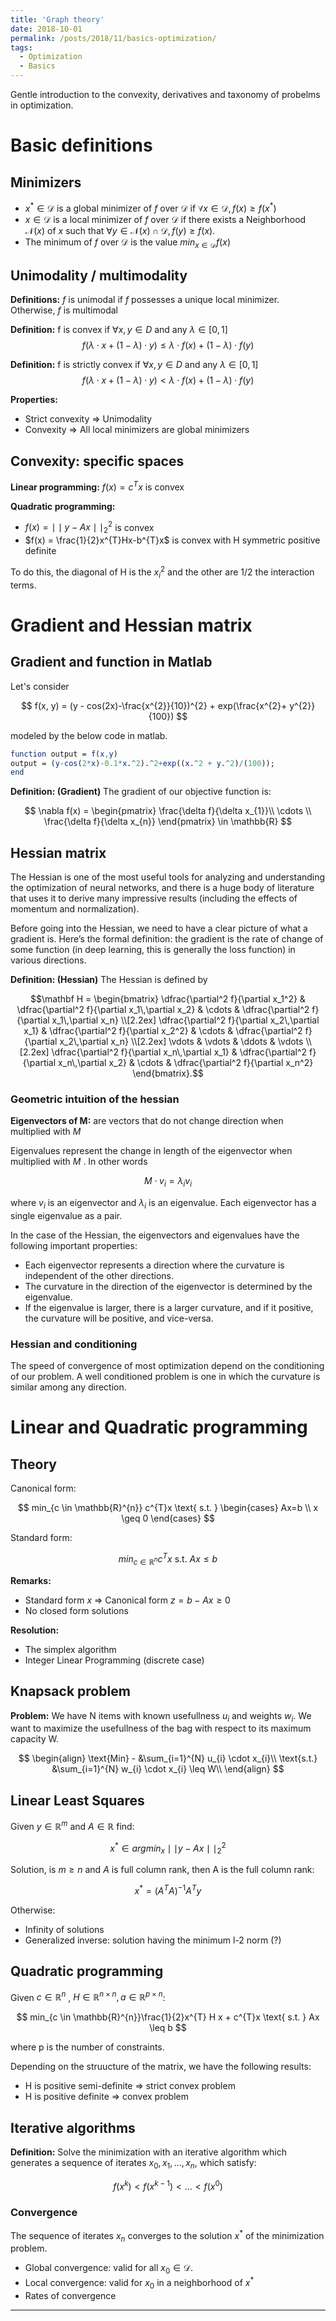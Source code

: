 ```yaml
---
title: 'Graph theory'
date: 2018-10-01
permalink: /posts/2018/11/basics-optimization/
tags:
  - Optimization
  - Basics
---
```


Gentle introduction to the convexity, derivatives and taxonomy of probelms in optimization.

# Basic definitions

## Minimizers

- $x^{*} \in \mathcal{D}$ is a global minimizer of $f$ over $\mathcal{D}$ if $\forall x \in \mathcal{D}, f(x)\geq f(x^{*})$
- $x \in \mathcal{D}$ is a local minimizer of $f$ over $\mathcal{D}$ if  there exists a Neighborhood $\mathcal{N}(x)$ of $x$ such that $\forall y \in \mathcal{N}(x) \cap \mathcal{D}, f(y) \geq f(x)$.
- The minimum of $f$ over $\mathcal{D}$ is the value $min_{x\in \mathcal{D}} f(x)$

## Unimodality / multimodality

<b>Definitions:</b> $f$ is unimodal if $f$ possesses a unique local minimizer. Otherwise, $f$ is multimodal

<b>Definition:</b> f is convex if $\forall x, y \in D$ and any $\lambda \in [0, 1]$
$$
f(\lambda \cdot x + (1- \lambda) \cdot y) \leq \lambda \cdot f(x) + (1-\lambda)\cdot f(y)
$$

<b>Definition:</b> f is strictly convex if $\forall x, y \in D$ and any $\lambda \in [0, 1]$
$$
f(\lambda \cdot x + (1- \lambda) \cdot y) < \lambda \cdot f(x) + (1-\lambda)\cdot f(y)
$$

<b>Properties:</b>
- Strict convexity => Unimodality
- Convexity => All local minimizers are global minimizers

## Convexity: specific spaces

<b>Linear programming:</b> $f(x) = c^{T}x$ is convex

<b>Quadratic programming:</b>
- $f(x) = \mid\mid y-Ax \mid\mid_{2}^{2}$ is convex
- $f(x) = \frac{1}{2}x^{T}Hx-b^{T}x$ is convex with H symmetric positive definite

To do this, the diagonal of H is the $x_{i}^{2}$ and the other are $1/2$ the interaction terms.

# Gradient and Hessian matrix

## Gradient and function in Matlab

Let's consider

$$
f(x, y) = (y - cos(2x)-\frac{x^{2}}{10})^{2} + exp(\frac{x^{2}+ y^{2}}{100})
$$

modeled by the below code in matlab.

```mathematica
function output = f(x,y)
output = (y-cos(2*x)-0.1*x.^2).^2+exp((x.^2 + y.^2)/(100));
end
```

<b>Definition: (Gradient)</b> The gradient of our objective function is:

$$
\nabla f(x) = \begin{pmatrix}
\frac{\delta f}{\delta x_{1}}\\
\cdots \\
\frac{\delta f}{\delta x_{n}}
\end{pmatrix} \in \mathbb{R}
$$


## Hessian matrix

The Hessian is one of the most useful tools for analyzing and understanding the optimization of neural networks, and there is a huge body of literature that uses it to derive many impressive results (including the effects of momentum and normalization).

Before going into the Hessian, we need to have a clear picture of what a gradient is. Here’s the formal definition: the gradient is the rate of change of some function (in deep learning, this is generally the loss function) in various directions.

<b>Definition: (Hessian)</b> The Hessian is defined by

$$\mathbf H = \begin{bmatrix}
  \dfrac{\partial^2 f}{\partial x_1^2} & \dfrac{\partial^2 f}{\partial x_1\,\partial x_2} & \cdots & \dfrac{\partial^2 f}{\partial x_1\,\partial x_n} \\[2.2ex]
  \dfrac{\partial^2 f}{\partial x_2\,\partial x_1} & \dfrac{\partial^2 f}{\partial x_2^2} & \cdots & \dfrac{\partial^2 f}{\partial x_2\,\partial x_n} \\[2.2ex]
  \vdots & \vdots & \ddots & \vdots \\[2.2ex]
  \dfrac{\partial^2 f}{\partial x_n\,\partial x_1} & \dfrac{\partial^2 f}{\partial x_n\,\partial x_2} & \cdots & \dfrac{\partial^2 f}{\partial x_n^2}
\end{bmatrix}.$$

### Geometric intuition of the hessian

<b>Eigenvectors of M:</b> are vectors that do not change direction when multiplied with $M$

</b>Eigenvalues represent the change in length of the eigenvector when multiplied with $M$ . In other words

$$M \cdot v_{i} = \lambda_{i} v_{i}$$

where $v_{i}$  is an eigenvector and $\lambda_{i}$  is an eigenvalue. Each eigenvector has a single eigenvalue as a pair.

In the case of the Hessian, the eigenvectors and eigenvalues have the following important properties:

- Each eigenvector represents a direction where the curvature is independent of the other directions.
- The curvature in the direction of the eigenvector is determined by the eigenvalue.
- If the eigenvalue is larger, there is a larger curvature, and if it positive, the curvature will be positive, and vice-versa.

### Hessian and conditioning

The speed of convergence of most optimization depend on the conditioning of our problem. A well conditioned problem is one in which the curvature is similar among any direction.

# Linear and Quadratic programming

## Theory

Canonical form:

$$
min_{c \in \mathbb{R}^{n}} c^{T}x \text{  s.t.  }
\begin{cases}
Ax=b \\
x \geq 0
\end{cases}
$$

Standard form:

$$
min_{c \in \mathbb{R}^{n}} c^{T}x \text{  s.t.  }  Ax \leq b
$$

<b>Remarks:</b>
- Standard form $x$ => Canonical form $z = b - Ax \geq 0$
- No closed form solutions

<b>Resolution:</b>
- The simplex algorithm
- Integer Linear Programming (discrete case)

## Knapsack problem

<b>Problem:</b> We have N items with known usefullness $u_{i}$ and weights $w_{i}$. We want to maximize the usefullness of the bag with respect to its maximum capacity W.

$$
\begin{align}
\text{Min} - &\sum_{i=1}^{N} u_{i} \cdot x_{i}\\
\text{s.t.} &\sum_{i=1}^{N} w_{i} \cdot x_{i} \leq W\\
\end{align}
$$

## Linear Least Squares

Given $y \in \mathbb{R}^{m}$ and $A \in \mathbb{R}$ find:

$$
x^{*} \in argmin_{x} \mid\mid y-Ax \mid\mid_{2}^{2}
$$

Solution, is $m \geq n$ and $A$ is full column rank, then A is the full column rank:

$$
x^{*} = (A^{T}A)^{-1}A^{T}y
$$

Otherwise:
- Infinity of solutions
- Generalized inverse: solution having the minimum l-2 norm (?)

## Quadratic programming

Given $c \in \mathbb{R}^{n}$ , $H \in \mathbb{R}^{n\times n}, a \in \mathbb{R}^{p\times n}$:

$$
min_{c \in \mathbb{R}^{n}}\frac{1}{2}x^{T} H x +   c^{T}x \text{  s.t.  }  Ax \leq b
$$

where p is the number of constraints.

Depending on the struucture of the matrix, we have the following results:
- H is positive semi-definite $\Rightarrow$ strict convex problem
- H is positive definite $\Rightarrow$ convex problem

## Iterative algorithms

<b>Definition:</b> Solve the minimization with an iterative algorithm which generates a sequence of iterates $x_{0}, x_{1}, ..., x_{n}$, which satisfy:

$$f(x^{k})<f(x^{k-1})<...<f(x^{0})$$

### Convergence

The sequence of iterates $x_{n}$ converges to the solution $x^{*}$ of the
minimization problem.
- Global convergence: valid for all $x_{0} ∈ \mathcal{D}$.
- Local convergence: valid for $x_{0}$ in a neighborhood of $x^{*}$
- Rates of convergence


------
